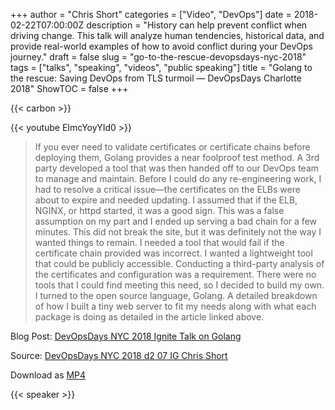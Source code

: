 +++
author = "Chris Short"
categories = ["Video", "DevOps"]
date = 2018-02-22T07:00:00Z
description = "History can help prevent conflict when driving change. This talk will analyze human tendencies, historical data, and provide real-world examples of how to avoid conflict during your DevOps journey."
draft = false
slug = "go-to-the-rescue-devopsdays-nyc-2018"
tags = ["talks", "speaking", "videos", "public speaking"]
title = "Golang to the rescue: Saving DevOps from TLS turmoil — DevOpsDays Charlotte 2018"
ShowTOC = false
+++

{{< carbon >}}

{{< youtube EImcYoyYId0 >}}

> If you ever need to validate certificates or certificate chains before deploying them, Golang provides a near foolproof test method.
> A 3rd party developed a tool that was then handed off to our DevOps team to manage and maintain. Before I could do any re-engineering work, I had to resolve a critical issue—the certificates on the ELBs were about to expire and needed updating.
> I assumed that if the ELB, NGINX, or httpd started, it was a good sign. This was a false assumption on my part and I ended up serving a bad chain for a few minutes. This did not break the site, but it was definitely not the way I wanted things to remain.
> I needed a tool that would fail if the certificate chain provided was incorrect. I wanted a lightweight tool that could be publicly accessible. Conducting a third-party analysis of the certificates and configuration was a requirement. There were no tools that I could find meeting this need, so I decided to build my own. I turned to the open source language, Golang.
> A detailed breakdown of how I built a tiny web server to fit my needs along with what each package is doing as detailed in the article linked above.

Blog Post: [DevOpsDays NYC 2018 Ignite Talk on Golang](/devopsdays-nyc-2018-ignite-talk-on-golang/)  

Source: [DevOpsDays NYC 2018 d2 07 IG Chris Short](https://youtu.be/EImcYoyYId0)

Download as [MP4](https://shortcdn.com/chrisshort/Chris-Short-DevOpsDays-NYC-2018-ignite.mp4)

{{< speaker >}}


